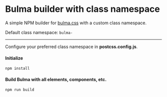 # Bulma builder with class namespace #

A simple NPM builder for [bulma.css](https://bulma.io/) with a custom class namespace.

Default class namespace: `bulma-`

------

Configure your preferred class namespace in **postcss.config.js**.

#### Initialize

```
npm install
```

#### Build Bulma with all elements, components, etc.

```
npm run build
```
